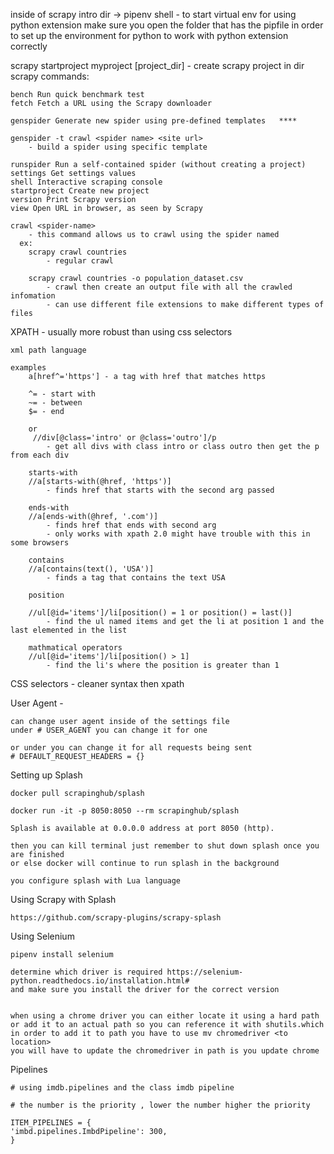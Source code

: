 <!-- to start project -->

inside of scrapy intro dir -> pipenv shell - to start virtual env
for using python extension make sure you open the folder that has the pipfile in order to set up the
environment for python to work with python extension correctly

<!--  -->

scrapy startproject myproject [project_dir] - create scrapy project in dir
scrapy commands:

    bench Run quick benchmark test
    fetch Fetch a URL using the Scrapy downloader

    genspider Generate new spider using pre-defined templates   ****

    genspider -t crawl <spider name> <site url>
        - build a spider using specific template

    runspider Run a self-contained spider (without creating a project)
    settings Get settings values
    shell Interactive scraping console
    startproject Create new project
    version Print Scrapy version
    view Open URL in browser, as seen by Scrapy

    crawl <spider-name>
        - this command allows us to crawl using the spider named
      ex:
        scrapy crawl countries
            - regular crawl

        scrapy crawl countries -o population_dataset.csv
            - crawl then create an output file with all the crawled infomation
            - can use different file extensions to make different types of files

XPATH - usually more robust than using css selectors

    xml path language

    examples
        a[href^='https'] - a tag with href that matches https

        ^= - start with
        ~= - between
        $= - end

        or
         //div[@class='intro' or @class='outro']/p
            - get all divs with class intro or class outro then get the p from each div

        starts-with
        //a[starts-with(@href, 'https')]
            - finds href that starts with the second arg passed

        ends-with
        //a[ends-with(@href, '.com')]
            - finds href that ends with second arg
            - only works with xpath 2.0 might have trouble with this in some browsers

        contains
        //a[contains(text(), 'USA')]
            - finds a tag that contains the text USA

        position

        //ul[@id='items']/li[position() = 1 or position() = last()]
            - find the ul named items and get the li at position 1 and the last elemented in the list

        mathmatical operators
        //ul[@id='items']/li[position() > 1]
            - find the li's where the position is greater than 1

CSS selectors - cleaner syntax then xpath

User Agent -

    can change user agent inside of the settings file
    under # USER_AGENT you can change it for one

    or under you can change it for all requests being sent
    # DEFAULT_REQUEST_HEADERS = {}

Setting up Splash

    docker pull scrapinghub/splash

    docker run -it -p 8050:8050 --rm scrapinghub/splash

    Splash is available at 0.0.0.0 address at port 8050 (http).

    then you can kill terminal just remember to shut down splash once you are finished
    or else docker will continue to run splash in the background

    you configure splash with Lua language

Using Scrapy with Splash

    https://github.com/scrapy-plugins/scrapy-splash

Using Selenium

    pipenv install selenium

    determine which driver is required https://selenium-python.readthedocs.io/installation.html#
    and make sure you install the driver for the correct version


    when using a chrome driver you can either locate it using a hard path or add it to an actual path so you can reference it with shutils.which
    in order to add it to path you have to use mv chromedriver <to location>
    you will have to update the chromedriver in path is you update chrome

Pipelines

    # using imdb.pipelines and the class imdb pipeline

    # the number is the priority , lower the number higher the priority

    ITEM_PIPELINES = {
    'imbd.pipelines.ImbdPipeline': 300,
    }
